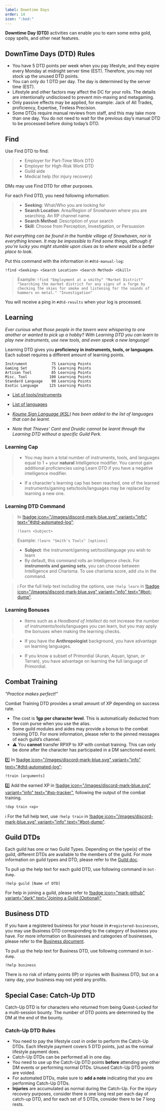 ```yaml
---
label: Downtime Days
order: 14
icon: ":bed:"
---
```


**Downtime Day (DTD)** activities can enable you to earn some extra gold, copy spells, and other neat features.

## DownTime Days (DTD) Rules

- You have 5 DTD points per week when you pay lifestyle, and they expire every Monday at midnight server time (EST). Therefore, you may not stock up the unused DTD points.
- You can only do 1 DTD per day. The day is determined by the server time (EST).
- Lifestyle and other factors may affect the DC for your rolls. The details are intentionally undisclosed to prevent min-maxing and metagaming.
- Only passive effects may be applied, for example: Jack of All Trades, proficiency, Expertise, Tireless Precision.
- Some DTDs require manual reviews from staff, and this may take more than one day. You do not need to wait for the previous day’s manual DTD to be processed before doing today’s DTD.

## Find

Use Find DTD to find:
> - Employer for Part-Time Work DTD
> - Employer for High-Risk Work DTD
> - Guild aide
> - Medical help (for injury recovery)

DMs may use Find DTD for other purposes.

For each Find DTD, you need following information:
> - **Seeking**: What/Who you are looking for
> - **Search Location**: Area/Region of Snowhaven where you are searching. An RP channel name.
> - **Search Method**: Description of your search
> - **Skill**: Choose from Perception, Investigation, or Persuasion

*Not everything can be found in the humble village of Snowhaven, nor is everything known. It may be impossible to Find some things, although if you're lucky you might stumble upon clues as to where would be a better place to look.*

Put this command with the information in `#dtd-manual-log`:

```
!find <Seeking> <Search Location> <Search Method> <Skill>
```

> Example: `!find "Employment at a smithy" "Market District" "Searching the market district for any signs of a forge by checking the skies for smoke and listening for the sounds of hammers on metal." "Investigation"`

You will receive a ping in `#dtd-results` when your log is processed.


## Learning

*Ever curious what those people in the tavern were whispering to one another or wanted to pick up a hobby? With Learning DTD you can learn to play new instruments, use new tools, and even speak a new language!*

Learning DTD gives you __proficiency in instruments, tools, or languages__. Each subset requires a different amount of learning points.
```
Instrument           75 Learning Points
Gaming Set           75 Learning Points
Artisan Tool         85 Learning Points
Misc. Tool          100 Learning Points
Standard Language    90 Learning Points
Exotic Language     125 Learning Points
```
- [List of tools/instruments](https://www.dndbeyond.com/sources/basic-rules/equipment#Tools)
- [List of languages](https://www.dndbeyond.com/sources/basic-rules/personality-and-background#Languages)

- *[Koume Sign Language (KSL)](<https://docs.google.com/document/d/1ZysB8Jyc3LfVMKOtiQwODfT1s2oI38shuTeCnbyOSPs/edit?tab=t.0#heading=h.3msemhbc7iyt>) has been added to the list of languages that can be learnt.*
- *Note that Thieves' Cant and Druidic cannot be learnt through the Learning DTD without a specific Guild Perk.*


### Learning Cap

> - You may learn a total number of instruments, tools, and languages equal to 1 + your **natural** Intelligence modifier. You cannot gain additional proficiencies using Learn DTD if you have a negative intelligence modifier.

> - If a character's learning cap has been reached, one of the learned instruments/gaming sets/tools/languages may be replaced by learning a new one.

### Learning DTD Command

> In [!badge icon="/images/discord-mark-blue.svg" variant="info" text="#dtd-automated-log"](https://discord.com/channels/512870694883950598/579777361117970465):<br>
> ```
> !learn <Subject>
> ```
> Example: `!learn "Smith's Tools" [options]`

> - **Subject**: the instrument/gaming set/tool/language you wish to learn
> - By default, this command rolls an Intelligence check. For __instruments and gaming sets__, you can choose between Intelligence and Charisma. To use charisma score, add `cha` in the command.

> ℹ️ For the full help text including the options, use `!help learn` in [!badge icon="/images/discord-mark-blue.svg" variant="info" text="#bot-dump"](https://discord.com/channels/512870694883950598/519131071502221313).

### Learning Bonuses

> - Items such as a *Headband of Intellect* do not increase the number of instruments/tools/languages you can learn, but you may apply the bonuses when making the learning checks.

> - If you have the **Anthropologist** background, you have advantage on learning languages.

> - If you know a subset of Primordial (Auran, Aquan, Ignan, or Terran), you have advantage on learning the full language of Primordial.




## Combat Training

*"Practice makes perfect!"*

Combat Training DTD provides a small amount of XP depending on success rate.

- The cost is **1gp per character level**. This is automatically deducted from the coin purse when you use the alias.
- Some guild modules and aides may provide a bonus to the combat training DTD. For more information, please refer to the pinned messages of each guild’s channel.
- ⚠️ You **cannot** transfer RPXP to XP with combat training. This can only be done after the character has participated in a DM sanctioned event.

1️⃣ In [!badge icon="/images/discord-mark-blue.svg" variant="info" text="#dtd-automated-log"](https://discord.com/channels/512870694883950598/579777361117970465):
```
!train [arguments]
```
2️⃣ Add the earned XP in [!badge icon="/images/discord-mark-blue.svg" variant="info" text="#xp-tracker"](https://discord.com/channels/512870694883950598/531014104098537481), following the output of the combat training.
```
!dxp train <xp>
```

ℹ️ For the full help text, use `!help train` in [!badge icon="/images/discord-mark-blue.svg" variant="info" text="#bot-dump"](https://discord.com/channels/512870694883950598/519131071502221313).

## Guild DTDs

Each guild has one or two Guild Types. Depending on the type(s) of the guild, different DTDs are available to the members of the guild. For more information on guild types and DTD, please refer to the [Guild doc](https://docs.google.com/document/d/1A8sVmnksKwb9MX98f7Z6lfmdDgfxft85JPaQKejxXj0/edit).

To pull up the help text for each guild DTD, use following command in `bot-dump`.

```
!help guild [Name of DTD]
```

For help in joining a guild, please refer to [!badge icon="mark-github" variant="dark" text="Joining a Guild (Optional)"](/start-playing/start-playing/#joining-a-guild-optional)

## Business DTD

If you have a registered business for your house in `#registered-businesses`, you may use Business DTD corresponding to the category of business you have. For more information on Businesses and categories of businesses, please refer to the [Business document](https://docs.google.com/document/d/1_BlD8lANtdI6qJKwAOXoi6OzRI2BzbE8WYMCipsX5ac/).

To pull up the help text for Business DTD, use following command in `bot-dump`.

```
!help business
```

There is no risk of infamy points (IP) or injuries with Business DTD, but on a rainy day, your business may not yield any profits.

## Special Case: Catch-Up DTD

Catch-Up DTD is for characters who returned from being Quest-Locked for a multi-session bounty. The number of DTD points are determined by the DM at the end of the bounty.

### Catch-Up DTD Rules

- You need to pay the lifestyle cost in order to perform the Catch-Up DTDs. Each lifestyle payment covers 5 DTD points, just as the normal lifestyle payment does.
- Catch-Up DTDs can be performed all in one day. 
- You need to use up the Catch-Up DTD points **before** attending any other DM events or performing normal DTDs. Unused Catch-Up DTD points are voided.
- For automated DTDs, make sure to **add a note** indicating that you are performing Catch-Up DTDs.
- **Injuries** are accumulated as normal during the Catch-Up. For the injury recovery purposes, consider there is one long rest per each day of catch-up DTD, and for each set of 5 DTDs, consider there to be 7 long rests.